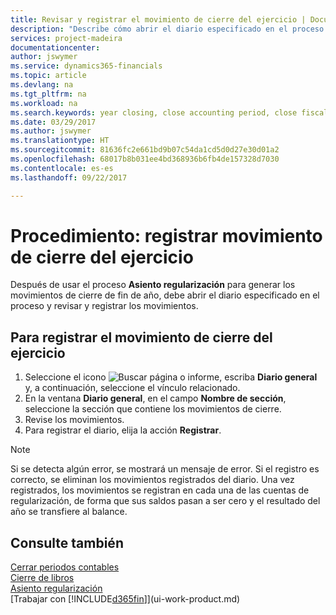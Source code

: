 ```yaml
---
title: Revisar y registrar el movimiento de cierre del ejercicio | Documentos de Microsoft
description: "Describe cómo abrir el diario especificado en el proceso Asiento regularización y, a continuación, revisar y registrar el movimiento de cierre de ejercicio."
services: project-madeira
documentationcenter: 
author: jswymer
ms.service: dynamics365-financials
ms.topic: article
ms.devlang: na
ms.tgt_pltfrm: na
ms.workload: na
ms.search.keywords: year closing, close accounting period, close fiscal year, bank account detailed trial balance
ms.date: 03/29/2017
ms.author: jswymer
ms.translationtype: HT
ms.sourcegitcommit: 81636fc2e661bd9b07c54da1cd5d0d27e30d01a2
ms.openlocfilehash: 68017b8b031ee4bd368936b6fb4de157328d7030
ms.contentlocale: es-es
ms.lasthandoff: 09/22/2017

---
```

# <a name="how-to-post-the-year-end-closing-entry"></a>Procedimiento: registrar movimiento de cierre del ejercicio
Después de usar el proceso **Asiento regularización** para generar los movimientos de cierre de fin de año, debe abrir el diario especificado en el proceso y revisar y registrar los movimientos.

## <a name="to-post-the-year-end-closing-entry"></a>Para registrar el movimiento de cierre del ejercicio
1. Seleccione el icono ![Buscar página o informe](media/ui-search/search_small.png "icono Buscar página o informe"), escriba **Diario general** y, a continuación, seleccione el vínculo relacionado.
2. En la ventana **Diario general**, en el campo **Nombre de sección**, seleccione la sección que contiene los movimientos de cierre.
3. Revise los movimientos.
4. Para registrar el diario, elija la acción **Registrar**.

> [!NOTE]  
>   Si se detecta algún error, se mostrará un mensaje de error. Si el registro es correcto, se eliminan los movimientos registrados del diario. Una vez registrados, los movimientos se registran en cada una de las cuentas de regularización, de forma que sus saldos pasan a ser cero y el resultado del año se transfiere al balance.

## <a name="see-also"></a>Consulte también
[Cerrar periodos contables](year-close-account-periods.md)  
[Cierre de libros](year-close-books.md)  
[Asiento regularización](year-close-income-statement.md)  
[Trabajar con [!INCLUDE[d365fin](includes/d365fin_md.md)]](ui-work-product.md)

